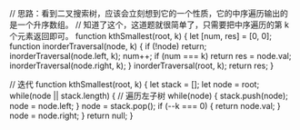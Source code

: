 // 思路：看到二叉搜索树，应该会立刻想到它的一个性质，它的中序遍历输出的是一个升序数组。
// 知道了这个，这道题就很简单了，只需要把中序遍历的第 k 个元素返回即可。
function kthSmallest(root, k) {
  let [num, res] = [0, 0];
  function inorderTraversal(node, k) {
    if (!node) return;
    inorderTraversal(node.left, k);
    num++;
    if (num === k) return res = node.val;
    inorderTraversal(node.right, k);
  }
  inorderTraversal(root, k);
  return res;
}

// 迭代
function kthSmallest(root, k) {
  let stack = [];
  let node = root;
  while(node || stack.length) {
    // 遍历左子树
    while(node) {
      stack.push(node);
      node = node.left;
    }
    node = stack.pop();
    if (--k === 0) {
      return node.val;
    }
    node = node.right;
  }
  return null;
}